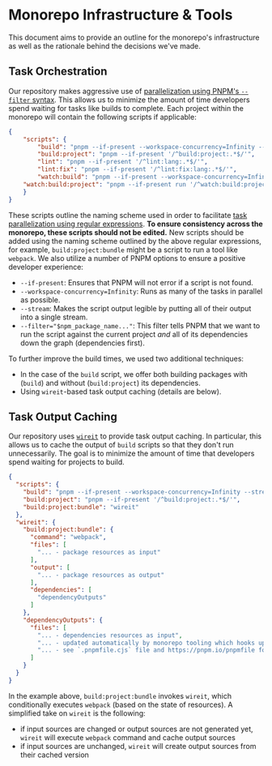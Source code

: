 # Monorepo Infrastructure & Tools

This document aims to provide an outline for the monorepo's infrastructure as well as the rationale behind the decisions we've made.

## Task Orchestration

Our repository makes aggressive use of [parallelization using PNPM's `--filter` syntax](https://pnpm.io/filtering). This allows us to minimize the amount of time developers spend waiting for tasks like builds to complete. Each project within the monorepo will contain the following scripts if applicable:

```json
{
	"scripts": {
		"build": "pnpm --if-present --workspace-concurrency=Infinity --stream --filter=\"$npm_package_name...\" '/^build:project:.*$/'",
		"build:project": "pnpm --if-present '/^build:project:.*$/'",
		"lint": "pnpm --if-present '/^lint:lang:.*$/'",
		"lint:fix": "pnpm --if-present '/^lint:fix:lang:.*$/'",
		"watch:build": "pnpm --if-present --workspace-concurrency=Infinity --filter=\"$npm_package_name...\" --parallel '/^watch:build:project:.*$/'",
    "watch:build:project": "pnpm --if-present run '/^watch:build:project:.*$/'"
	}
}
```

These scripts outline the naming scheme used in order to facilitate [task parallelization using regular expressions](https://pnpm.io/cli/run#running-multiple-scripts). **To ensure consistency across the monorepo, these scripts should not be edited.** New scripts should be added using the naming scheme outlined by the above regular expressions, for example, `build:project:bundle` might be a script to run a tool like `webpack`. We also utilize a number of PNPM options to ensure a positive developer experience:

- `--if-present`: Ensures that PNPM will not error if a script is not found.
- `--workspace-concurrency=Infinity`: Runs as many of the tasks in parallel as possible.
- `--stream`: Makes the script output legible by putting all of their output into a single stream.
- `--filter="$npm_package_name..."`: This filter tells PNPM that we want to run the script against the current project _and_ all of its dependencies down the graph (dependencies first).

To further improve the build times, we used two additional techniques:

- In the case of the `build` script, we offer both building packages with (`build`) and without (`build:project`) its dependencies.
- Using `wireit`-based task output caching (details are below).

## Task Output Caching

Our repository uses [`wireit`](https://github.com/google/wireit) to provide task output caching. In particular, this allows us to cache the output of `build` scripts so that they don't run unnecessarily.
The goal is to minimize the amount of time that developers spend waiting for projects to build.

```json
{
  "scripts": {
    "build": "pnpm --if-present --workspace-concurrency=Infinity --stream --filter=\"$npm_package_name...\" '/^build:project:.*$/'",
    "build:project": "pnpm --if-present '/^build:project:.*$/'",
    "build:project:bundle": "wireit"
  },
  "wireit": {
    "build:project:bundle": {
      "command": "webpack",
      "files": [
        "... - package resources as input"
      ],
      "output": [
        "... - package resources as output"
      ],
      "dependencies": [
        "dependencyOutputs"
      ]
    },
    "dependencyOutputs": {
      "files": [
        "... - dependencies resources as input",
        "... - updated automatically by monorepo tooling which hooks up into `pnpm install`",
        "... - see `.pnpmfile.cjs` file and https://pnpm.io/pnpmfile for details"
      ]
    }
  }
}
```

In the example above, `build:project:bundle` invokes `wireit`, which conditionally executes `webpack` (based on the state of resources).
A simplified take on `wireit` is the following:

- if input sources are changed or output sources are not generated yet, `wireit` will execute `webpack` command and cache output sources
- if input sources are unchanged, `wireit` will create output sources from their cached version
